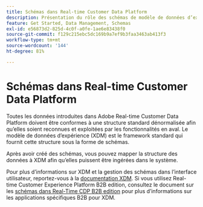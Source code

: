 ```yaml
---
title: Schémas dans Real-time Customer Data Platform
description: Présentation du rôle des schémas de modèle de données d’expérience (XDM) dans Adobe Real-Time Customer Data Platform.
feature: Get Started, Data Management, Schemas
exl-id: e56873d2-825d-4c0f-a0fe-1ae6e83438f0
source-git-commit: f129c215ebc5dc169b9a7ef9b3faa3463ab413f3
workflow-type: tm+mt
source-wordcount: '144'
ht-degree: 81%

---
```


# Schémas dans Real-time Customer Data Platform

Toutes les données introduites dans Adobe Real-time Customer Data Platform doivent être conformes à une structure standard dénormalisée afin qu’elles soient reconnues et exploitées par les fonctionnalités en aval. Le modèle de données d’expérience (XDM) est le framework standard qui fournit cette structure sous la forme de schémas.

Après avoir créé des schémas, vous pouvez mapper la structure des données à XDM afin qu’elles puissent être ingérées dans le système.

Pour plus d’informations sur XDM et la gestion des schémas dans l’interface utilisateur, reportez-vous à la [documentation XDM](../../xdm/home.md). Si vous utilisez Real-time Customer Experience Platform B2B edition, consultez le document sur les [schémas dans Real-Time CDP B2B edition](./b2b.md) pour plus d’informations sur les applications spécifiques B2B pour XDM.
